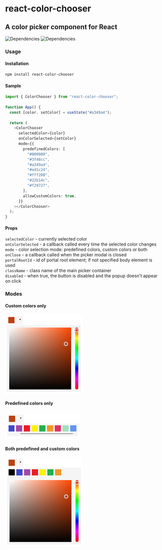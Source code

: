 # react-color-chooser

## A color picker component for React

![Dependencies](https://img.shields.io/badge/dependencies-1-blue)
![Dependencies](https://img.shields.io/badge/license-MIT-blue)

### Usage ###

#### Installation ####

```sh
npm install react-color-chooser
```

#### Sample ####

```typescript
import { ColorChooser } from "react-color-chooser";

function App() {
  const [color, setColor] = useState("#a349a4");

  return (
    <ColorChooser
      selectedColor={color}
      onColorSelected={setColor}
      mode={{
        predefinedColors: [
          "#000000",
          "#3f48cc",
          "#a349a4",
          "#ed1c24",
          "#fff200",
          "#22b14c",
          "#f29727",
        ],
        allowCustomColors: true,
      }}
    ></ColorChooser>
  );
}
```

#### Props ####

`selectedColor` - currently selected color\
`onColorSelected` - a callback called every time the selected color changes\
`mode` - color selection mode: predefined colors, custom colors or both\
`onClose` - a callback called when the picker modal is closed\
`portalRootId` - id of portal root element; if not specified body element is used\
`className` - class name of the main picker container\
`disabled` - when true, the button is disabled and the popup doesn't appear on click


### Modes ###

#### Custom colors only ####

![plot](./samples/modes_custom.png)

#### Predefined colors only ####

![plot](./samples/modes_predefined.png)

#### Both predefined and custom colors ####

![plot](./samples/modes_both.png)